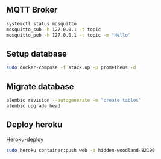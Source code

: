 ## MQTT Broker

```bash
systemctl status mosquitto
mosquitto_sub -h 127.0.0.1 -t topic
mosquitto_pub -h 127.0.0.1 -t topic -m "Hello"
```

## Setup database

```bash
sudo docker-compose -f stack.up -p prometheus -d
```

## Migrate database

```bash
alembic revision --autogenerate -m "create tables"
alembic upgrade head
```

## Deploy heroku

[Heroku-deploy](https://devcenter.heroku.com/articles/container-registry-and-runtime)

```bash
sudo heroku container:push web -a hidden-woodland-82190
```

